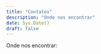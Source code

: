 ```yaml
---
title: "Contatos"
description: "Onde nos encontrar"
date: Sys.Date()
draft: false
---
```


Onde nos encontrar:
